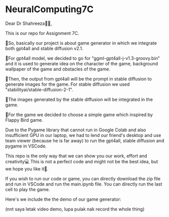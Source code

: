 # NeuralComputing7C
Dear Dr Shahreeza👨‍💻,

This is our repo for Assignment 7C.

🤖So, basically our project is about game generator in which we integrate both gpt4all and stable diffusion v2.1.

🤖For gpt4all model, we decided to go for "ggml-gpt4all-j-v1.3-groovy.bin" and it is used to generate idea on the character of the game, background wallpaper of the game and obstacles of the game.

🤖Then, the output from gpt4all will be the prompt in stable diffusion to generate images for the game. For stable diffusion we used "stabilityai/stable-diffusion-2-1".

🤖The images generated by the stable diffusion will be integrated in the game.

🤖For the game we decided to choose a simple game which inspired by Flappy Bird game.

Due to the Pygame library that cannot run in Google Colab and also insufficient GPU in our laptop, we had to lend our friend's desktop and use team viewer (because he is far away) to run the gpt4all, stable diffusion and pygame in VSCode.

This repo is the only way that we can show you our work, effort and creativity💻 This is not a perfect code and might not be the best idea, but we hope you like it🫶.

If you wish to run our code or game, you can directly download the zip file and run in VSCode and run the main.ipynb file. You can directly run the last cell to play the game.

Here's we include the the demo of our game generator:

(nnt saya letak video demo, lupa pulak nak record the whole thing)
